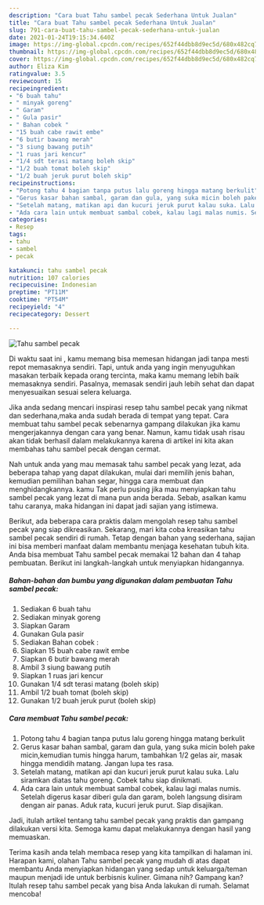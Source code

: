 ```yaml
---
description: "Cara buat Tahu sambel pecak Sederhana Untuk Jualan"
title: "Cara buat Tahu sambel pecak Sederhana Untuk Jualan"
slug: 791-cara-buat-tahu-sambel-pecak-sederhana-untuk-jualan
date: 2021-01-24T19:15:34.640Z
image: https://img-global.cpcdn.com/recipes/652f44dbb8d9ec5d/680x482cq70/tahu-sambel-pecak-foto-resep-utama.jpg
thumbnail: https://img-global.cpcdn.com/recipes/652f44dbb8d9ec5d/680x482cq70/tahu-sambel-pecak-foto-resep-utama.jpg
cover: https://img-global.cpcdn.com/recipes/652f44dbb8d9ec5d/680x482cq70/tahu-sambel-pecak-foto-resep-utama.jpg
author: Eliza Kim
ratingvalue: 3.5
reviewcount: 15
recipeingredient:
- "6 buah tahu"
- " minyak goreng"
- " Garam"
- " Gula pasir"
- " Bahan cobek "
- "15 buah cabe rawit embe"
- "6 butir bawang merah"
- "3 siung bawang putih"
- "1 ruas jari kencur"
- "1/4 sdt terasi matang boleh skip"
- "1/2 buah tomat boleh skip"
- "1/2 buah jeruk purut boleh skip"
recipeinstructions:
- "Potong tahu 4 bagian tanpa putus lalu goreng hingga matang berkulit"
- "Gerus kasar bahan sambal, garam dan gula, yang suka micin boleh pake micin,kemudian tumis hingga harum, tambahkan 1/2 gelas air, masak hingga mendidih matang. Jangan lupa tes rasa."
- "Setelah matang, matikan api dan kucuri jeruk purut kalau suka. Lalu siramkan diatas tahu goreng. Cobek tahu siap dinikmati."
- "Ada cara lain untuk membuat sambal cobek, kalau lagi malas numis. Setelah digerus kasar diberi gula dan garam, boleh langsung disiram dengan air panas. Aduk rata, kucuri jeruk purut. Siap disajikan."
categories:
- Resep
tags:
- tahu
- sambel
- pecak

katakunci: tahu sambel pecak 
nutrition: 107 calories
recipecuisine: Indonesian
preptime: "PT11M"
cooktime: "PT54M"
recipeyield: "4"
recipecategory: Dessert

---
```



![Tahu sambel pecak](https://img-global.cpcdn.com/recipes/652f44dbb8d9ec5d/680x482cq70/tahu-sambel-pecak-foto-resep-utama.jpg)

Di waktu  saat ini , kamu memang bisa memesan hidangan jadi tanpa mesti repot memasaknya sendiri. Tapi, untuk anda yang ingin menyuguhkan masakan terbaik kepada orang tercinta, maka kamu memang lebih baik memasaknya sendiri. Pasalnya, memasak sendiri jauh lebih sehat dan dapat menyesuaikan sesuai selera keluarga.

Jika anda sedang mencari inspirasi resep tahu sambel pecak yang nikmat dan sederhana,maka anda sudah berada di tempat yang tepat. Cara membuat tahu sambel pecak  sebenarnya gampang dilakukan jika kamu mengerjakannya dengan cara yang benar. Namun, kamu tidak usah risau akan tidak berhasil dalam melakukannya 
karena di artikel ini kita akan membahas tahu sambel pecak dengan cermat.  



Nah untuk anda yang mau memasak tahu sambel pecak yang lezat, ada beberapa tahap yang dapat dilakukan, mulai dari memilih jenis bahan, kemudian pemilihan bahan segar, hingga cara membuat dan menghidangkannya. kamu Tak perlu pusing jika mau menyiapkan tahu sambel pecak yang lezat di mana pun anda berada. Sebab, asalkan kamu  tahu caranya, maka hidangan ini dapat jadi sajian yang istimewa.

Berikut, ada beberapa cara praktis  dalam mengolah resep tahu sambel pecak yang siap dikreasikan. Sekarang, mari kita coba kreasikan tahu sambel pecak sendiri di rumah. Tetap dengan bahan yang sederhana, sajian ini bisa memberi manfaat dalam membantu menjaga kesehatan tubuh kita. Anda bisa membuat Tahu sambel pecak memakai 12 bahan dan 4 tahap pembuatan. Berikut ini langkah-langkah untuk menyiapkan hidangannya.

<!--inarticleads1-->

##### Bahan-bahan dan bumbu yang digunakan dalam pembuatan Tahu sambel pecak:

1. Sediakan 6 buah tahu
1. Sediakan  minyak goreng
1. Siapkan  Garam
1. Gunakan  Gula pasir
1. Sediakan  Bahan cobek :
1. Siapkan 15 buah cabe rawit embe
1. Siapkan 6 butir bawang merah
1. Ambil 3 siung bawang putih
1. Siapkan 1 ruas jari kencur
1. Gunakan 1/4 sdt terasi matang (boleh skip)
1. Ambil 1/2 buah tomat (boleh skip)
1. Gunakan 1/2 buah jeruk purut (boleh skip)




<!--inarticleads2-->

##### Cara membuat Tahu sambel pecak:

1. Potong tahu 4 bagian tanpa putus lalu goreng hingga matang berkulit
1. Gerus kasar bahan sambal, garam dan gula, yang suka micin boleh pake micin,kemudian tumis hingga harum, tambahkan 1/2 gelas air, masak hingga mendidih matang. Jangan lupa tes rasa.
1. Setelah matang, matikan api dan kucuri jeruk purut kalau suka. Lalu siramkan diatas tahu goreng. Cobek tahu siap dinikmati.
1. Ada cara lain untuk membuat sambal cobek, kalau lagi malas numis. Setelah digerus kasar diberi gula dan garam, boleh langsung disiram dengan air panas. Aduk rata, kucuri jeruk purut. Siap disajikan.




Jadi, itulah artikel tentang  tahu sambel pecak  yang praktis dan gampang dilakukan versi kita. Semoga kamu dapat melakukannya dengan hasil yang memuaskan. 

Terima kasih anda telah membaca resep yang kita tampilkan di halaman ini. Harapan kami, olahan  Tahu sambel pecak yang mudah di atas dapat membantu Anda menyiapkan hidangan yang sedap untuk keluarga/teman maupun menjadi ide untuk berbisnis kuliner. Gimana nih? Gampang kan? Itulah resep tahu sambel pecak yang bisa Anda lakukan di rumah. Selamat mencoba!

